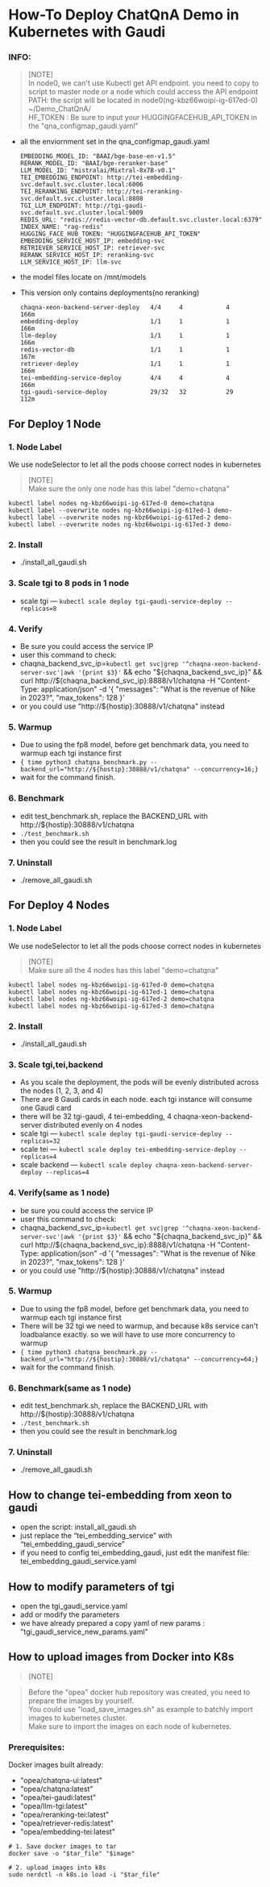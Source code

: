 # How-To Deploy ChatQnA Demo in Kubernetes with Gaudi

### INFO:
> [NOTE]  
> In node0, we can't use Kubectl get API endpoint. you need to copy to script to master node or a node which could access the API endpoint \
> PATH: the script will be located in node0(ng-kbz66woipi-ig-617ed-0) ~/Demo_ChatQnA/ \
> HF_TOKEN : Be sure to input your HUGGINGFACEHUB_API_TOKEN in the "qna_configmap_gaudi.yaml"

- all the enviornment set in the qna_configmap_gaudi.yaml
    
    ```
    EMBEDDING_MODEL_ID: "BAAI/bge-base-en-v1.5"
    RERANK_MODEL_ID: "BAAI/bge-reranker-base"
    LLM_MODEL_ID: "mistralai/Mixtral-8x7B-v0.1"
    TEI_EMBEDDING_ENDPOINT: http://tei-embedding-svc.default.svc.cluster.local:6006
    TEI_RERANKING_ENDPOINT: http://tei-reranking-svc.default.svc.cluster.local:8808
    TGI_LLM_ENDPOINT: http://tgi-gaudi-svc.default.svc.cluster.local:9009
    REDIS_URL: "redis://redis-vector-db.default.svc.cluster.local:6379"
    INDEX_NAME: "rag-redis"
    HUGGING_FACE_HUB_TOKEN: "HUGGINGFACEHUB_API_TOKEN"
    EMBEDDING_SERVICE_HOST_IP: embedding-svc
    RETRIEVER_SERVICE_HOST_IP: retriever-svc
    RERANK_SERVICE_HOST_IP: reranking-svc
    LLM_SERVICE_HOST_IP: llm-svc
    ```
    
- the model files locate on /mnt/models
- This version only contains deployments(no reranking)
    ```
    chaqna-xeon-backend-server-deploy   4/4     4            4           166m
    embedding-deploy                    1/1     1            1           166m
    llm-deploy                          1/1     1            1           166m
    redis-vector-db                     1/1     1            1           167m
    retriever-deploy                    1/1     1            1           166m
    tei-embedding-service-deploy        4/4     4            4           166m
    tgi-gaudi-service-deploy            29/32   32           29          112m
    ```
## For Deploy 1 Node
### 1. Node Label
We use nodeSelector  to let all the pods choose correct nodes in kubernetes
> [NOTE]  
> Make sure the only one node has this label "demo=chatqna"

```
kubectl label nodes ng-kbz66woipi-ig-617ed-0 demo=chatqna
kubectl label --overwrite nodes ng-kbz66woipi-ig-617ed-1 demo-
kubectl label --overwrite nodes ng-kbz66woipi-ig-617ed-2 demo-
kubectl label --overwrite nodes ng-kbz66woipi-ig-617ed-3 demo-
```

### 2. Install

- ./install_all_gaudi.sh


### 3. Scale tgi to 8 pods in 1 node
- scale tgi —  `kubectl scale deploy tgi-gaudi-service-deploy --replicas=8`

### 4. Verify

- Be sure you could access the service IP
- user this command to check:
- chaqna_backend_svc_ip=`kubectl get svc|grep '^chaqna-xeon-backend-server-svc'|awk '{print $3}'` && echo "\$\{chaqna_backend_svc_ip\}" && curl http://${chaqna_backend_svc_ip}:8888/v1/chatqna -H "Content-Type: application/json" -d '{
     "messages": "What is the revenue of Nike in 2023?",
     "max_tokens": 128
     }'
- or you could use "http://${hostip}:30888/v1/chatqna" instead

### 5. Warmup
- Due to using the fp8 model, before get benchmark data, you need to warmup each tgi instance first
- `{ time python3 chatqna_benchmark.py --backend_url="http://${hostip}:30888/v1/chatqna" --concurrency=16;}`
- wait for the command finish.

### 6. Benchmark
- edit test_benchmark.sh, replace the BACKEND_URL with http://${hostip}:30888/v1/chatqna
- `./test_benchmark.sh`
- then you could see the result in benchmark.log


### 7. Uninstall

- ./remove_all_gaudi.sh



## For Deploy 4 Nodes
### 1. Node Label
We use nodeSelector to let all the pods choose correct nodes in kubernetes
> [NOTE]  
> Make sure all the 4 nodes has this label "demo=chatqna"

```
kubectl label nodes ng-kbz66woipi-ig-617ed-0 demo=chatqna
kubectl label nodes ng-kbz66woipi-ig-617ed-1 demo=chatqna
kubectl label nodes ng-kbz66woipi-ig-617ed-2 demo=chatqna
kubectl label nodes ng-kbz66woipi-ig-617ed-3 demo=chatqna
```

### 2. Install

- ./install_all_gaudi.sh


### 3. Scale tgi,tei,backend
- As you scale the deployment, the pods will be evenly distributed across the nodes (1, 2, 3, and 4)
- There are 8 Gaudi cards in each node. each tgi instance will consume one Gaudi card
- there will be 32 tgi-gaudi, 4 tei-embedding, 4 chaqna-xeon-backend-server distributed evenly on 4 nodes
- scale tgi —  `kubectl scale deploy tgi-gaudi-service-deploy --replicas=32`
- scale tei —  `kubectl scale deploy tei-embedding-service-deploy --replicas=4`
- scale backend — `kubectl scale deploy chaqna-xeon-backend-server-deploy --replicas=4`

### 4. Verify(same as 1 node)

- be sure you could access the service IP
- user this command to check:
- chaqna_backend_svc_ip=`kubectl get svc|grep '^chaqna-xeon-backend-server-svc'|awk '{print $3}'` && echo "\$\{chaqna_backend_svc_ip\}" && curl http://${chaqna_backend_svc_ip}:8888/v1/chatqna -H "Content-Type: application/json" -d '{
     "messages": "What is the revenue of Nike in 2023?",
     "max_tokens": 128
     }'
- or you could use "http://${hostip}:30888/v1/chatqna" instead

### 5. Warmup
- Due to using the fp8 model, before get benchmark data, you need to warmup each tgi instance first
- There will be 32 tgi we need to warmup, and because k8s service can't loadbalance exactly. so we will have to use more concurrency to warmup
- `{ time python3 chatqna_benchmark.py --backend_url="http://${hostip}:30888/v1/chatqna" --concurrency=64;}`
- wait for the command finish.

### 6. Benchmark(same as 1 node)
- edit test_benchmark.sh, replace the BACKEND_URL with http://${hostip}:30888/v1/chatqna
- `./test_benchmark.sh`
- then you could see the result in benchmark.log


### 7. Uninstall

- ./remove_all_gaudi.sh


## How to change tei-embedding from xeon to gaudi

- open the script: install_all_gaudi.sh
- just replace the “tei_embedding_service” with “tei_embedding_gaudi_service”
- if you need to config tei_embedding_gaudi, just edit the manifest file: tei_embedding_gaudi_service.yaml

## How to modify parameters of tgi
- open the tgi_gaudi_service.yaml
- add or modify the parameters
- we have already prepared a copy yaml of new params : "tgi_gaudi_service_new_params.yaml"



## How to upload images from Docker into K8s
> [NOTE] 

> Before the "opea" docker hub repository was created, you need to prepare the images by yourself.\
> You could use "load_save_images.sh" as example to batchly import images to kubernetes cluster.\
> Make sure to import the images on each node of kubernetes.

### Prerequisites:
Docker images built already:
- "opea/chatqna-ui:latest"
- "opea/chatqna:latest"
- "opea/tei-gaudi:latest"
- "opea/llm-tgi:latest"
- "opea/reranking-tei:latest"
- "opea/retriever-redis:latest"
- "opea/embedding-tei:latest"

```
# 1. Save docker images to tar
docker save -o "$tar_file" "$image"

# 2. upload images into k8s
sudo nerdctl -n k8s.io load -i "$tar_file"

```
